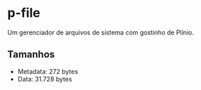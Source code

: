 # p-file

Um gerenciador de arquivos de sistema com gostinho de Plínio.

## Tamanhos

- Metadata: 272 bytes
- Data: 31.728 bytes
